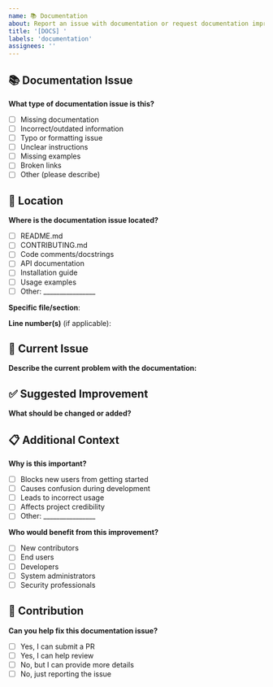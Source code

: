 ```yaml
---
name: 📚 Documentation
about: Report an issue with documentation or request documentation improvements
title: '[DOCS] '
labels: 'documentation'
assignees: ''
---
```


## 📚 Documentation Issue

**What type of documentation issue is this?**
- [ ] Missing documentation
- [ ] Incorrect/outdated information
- [ ] Typo or formatting issue
- [ ] Unclear instructions
- [ ] Missing examples
- [ ] Broken links
- [ ] Other (please describe)

## 📍 Location

**Where is the documentation issue located?**
- [ ] README.md
- [ ] CONTRIBUTING.md
- [ ] Code comments/docstrings
- [ ] API documentation
- [ ] Installation guide
- [ ] Usage examples
- [ ] Other: ________________

**Specific file/section**: 
<!-- Provide file path and/or section name -->

**Line number(s)** (if applicable):

## 🐛 Current Issue

**Describe the current problem with the documentation:**

<!-- If it's a typo or formatting issue, please quote the problematic text -->

## ✅ Suggested Improvement

**What should be changed or added?**

<!-- Provide your suggested fix or addition -->

## 📋 Additional Context

**Why is this important?**
- [ ] Blocks new users from getting started
- [ ] Causes confusion during development
- [ ] Leads to incorrect usage
- [ ] Affects project credibility
- [ ] Other: ________________

**Who would benefit from this improvement?**
- [ ] New contributors
- [ ] End users
- [ ] Developers
- [ ] System administrators
- [ ] Security professionals

## 🤝 Contribution

**Can you help fix this documentation issue?**
- [ ] Yes, I can submit a PR
- [ ] Yes, I can help review
- [ ] No, but I can provide more details
- [ ] No, just reporting the issue